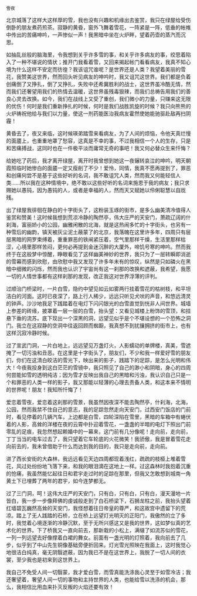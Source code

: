     雪夜 

   北京城落了这样大这样厚的雪，我也没有兴趣和机缘出去鉴赏，我只在绿屋给受伤倒卧的朋友煮药煎茶。寂静的黄昏，窗外飞舞着雪花，一阵紧是一阵，低垂的帐帷中传出的苦痛呻吟，一声惨似一声！我黑暗中坐在火炉畔，望着药壶的蒸汽而沉思。

   如抽乱丝般的脑海里，令我想到关乎许多雪的事，和关乎许多病友的事，绞思着陷入了一种不堪说的情状；推开门我看着雪，又回来揭起帐门看看病友，我真不知心境为什么这样不安定而彷徨？我该诅咒谁呢？是世界还是人类？我望着美丽的雪花，我赞美这世界，然而回头听见病友的呻吟时，我又诅咒这世界。我们都是负着创痛倒了又挣扎，倒了又挣扎，失败中还希冀胜利的战士，这世界虽冷酷无情，然而我们还奢望用我们的热情去温暖，这世界虽残毒狠辣，而我们总祷告用我们的善良心灵去改换。如今，我们在战线上又受了重创，我们微小的力量，只赚来这无限的优伤！何时是我们重新挣扎的时候，何时是我们战胜凯旋的时候？我只向熊熊的火炉祷祝他给与我们以力量，使这一剂药能医治我病友霍然使她能驰驱赴敌再扫阴霾！

   黄昏去了，夜又来临，这时候瑛弟踏雪来看病友，为了人间的烦恼，令他天真烂慢的面靥上，也重重地罩了愁容，这真是不幸的事，不过我相信一个人的生存，只是和苦痛搏战，这同时也在一件极平淡而庸常无奇的事吧！我又何必替众生来忏悔？

   给她吃了药后，我才离开绿屋，离开时我曾想到她这一夜辗转哀泣的呻吟，明天朝霞照临时她惨白的面靥一定又瘦削了不少！爱怜，同情，我真不愿再提到了，罪恶和创痛何尝不是基于这些好听的名词，我不敢诅咒人类，然而我又何能轻信人类……所以我在这种情境中，绝不敢以这些好听的名词来施恩于我的病友；我只求赐她以愚钝，因为愚钝的人，或者是幸福的人，然而天又赋她以伶俐聪慧以自戕残。

   出了绿屋我徘徊在静白的十字街头了，这粉装玉琢的街市，是多么幽美清冷值得人鉴赏和赞美！这时候我想到荒凉冷静的陶然亭，伟大庄严的天安门，萧疏辽阔的什刹海，富丽娇小的公园，幽雅闲散的北海，就是这热闹多忙的十字街头，也另有一种雪后的幽韵，镇天被灰尘泥土蔽蒙了的北京，我落魄在这里许多年，四周只有层层黑暗的网罗束缚着，重重罪恶的铁闸紧压着，空气里那样干燥，生活里那样枯涩，心境里那样苦闷，更何必再提到金迷沉醉的大厦外，啼饥号寒的呻吟。然而我终于在这般梦中惊醒，睁眼看见了这样幽美神妙的世界，我只为了一层转瞬即消逝的雪幕而感到欣慰，由欣慰中我又发现了许多年未有的惊叹，纵然是只如磷火在黑暗中细微的闪烁，然而我也认识了宇宙尚有这一刹那的改换和遮蔽，我希望，我愿一切的人情世事都有这样刹那的发现，改正我这对世界浮薄的评判。

   过顺治门桥梁时，一片白雪，隐约中望见如云如雾两行挂着雪花的枯树枝，和平坦洁白的河面。这时已夜深了，路上行人稀少，远远只听见犬吠的声音，和悠远清灵的钟声。沙沙地我足下践踏着在电灯下闪闪银光的白雪直觉到恍非人间世界。城墙上参差的砖缘，披罩着一层一层的白雪，抬头望：又看见城楼上粉饰的雪顶，和挂悬下垂的流苏。底下现出一个深黑的洞，远望见似乎是个不堪设想的一个恐怖之洞门。我立在这寂静的空洞中往返回顾而蜘蹰，我真想不到扰攘拥挤的街市上，也有这样沉寂冷静时候。

   过了宣武门洞，一片白地上，远远望见万盏灯火，人影蠕动的单牌楼，真美，雪遮掩了一切污浊和丑恶。在这里是十字街头了，朋友们，不少和我一样爱好雪的朋友们，你们在这清白皎洁的雪光下，映出来的影子，践踏下的足踪，是怎么光明和伟大！今夜我投身到这白茫茫的雪镜中，我只照见了自己的渺小和阴暗，身心的四周何尝能如雪的透明纯洁；因为雪才反映出我自己的黑暗和污浊，我认识自己只是一个和罪恶的人类一样的影子，我又那能以轻薄的心理去责备人类，和这本来不情明的世界呢！朋友！我知所忏悔了！

   爱恋着雪夜，爱恋着这刹那的雪景，我虽然因夜深不能去陶然亭，什刹海，北海，公园，然而我禁不住自己的意志，我的足踪忽然走向天安门，过西安门饭店的门前时，看见停着的几辆汽车，上边都是白雪，四轮深陷在雪里，黑暗的车箱中有蜷伏着的人影，高耸的洋楼在夜的云霄中扑迎着雪花，一盏盏的半暗的电灯下照出门前零乱的足痕，我忽然想起赖婚中的一幕来，这门前有几分像呢！走向前，走向前，丁丁当当的电车过去了，我只望着它车轮底的火花微笑！我骄傲，我是冒着雪花走向前去的，我未曾借助于什么而达到我的目的，我只是走向前，走向前。

   进了西长安街的大森林，我远远看见天边四周都现着浅红，疏疏的枝桠上堆着雪花，风过处纷纷地飞落下来，和我的眼泪滴在这地上一样。过这森林时我抱着沉重的怆痛，我虽然能忆起往日和君宇走过时的足踪在那里，但我又怎敢想到城南一角黄土下已埋葬了两年的君宇，如今连梦都无。

   过了三门洞，呵！这伟大庄严的天安门，只有白，只有白，只有白，漫天漫地一片皆白，我一步一步像拜佛的虔诚般走到了白石桥梁下，石狮龙柱之前，我抬头望着红墙碧瓦巍然高耸的天安门，我怪想着往日帝皇的尊严，和这故宫中遗留下的荒凉。踏上了无人践踏的石桥，立在桥上远望灯光明灭的正阳门，我傲然的立了多时，我觉着心境逐渐的冷静沉默，至于无所兴感这又是我的世界，这如梦似真的艺术化的世界。下了桥我又一直向前去，那新栽的小松上，满缀了如流苏似的雪花，一列一列远望去好像撑着白裙的舞女。前面有一盏光明的灯照着，我向前去了几步，似乎到了中山先生铜像基础旁便折回来。灯光雪光照映在我面上，这时我觉心地很洁白纯真，毫无阴翳遮蔽，因为我已不是在这世界上，我脱了一切人间的衣裳，至少我也是初来到这世界上。

   我自己不免受人间一切翳蒙，我才爱白雪，而雪真能洗涤我心灵至于如雪冷洁；我还奢望着，奢望人间一切的事物和主持世界的人类，也能给雪以洗涤的机会，那么，我相信比用血来扑灭反叛的火焰还要有效！

